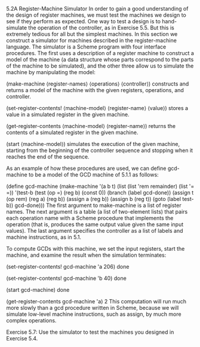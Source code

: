 5.2A Register-Machine Simulator
In order to gain a good understanding of the design of register machines, we must test the machines we design to see if they perform as expected. One way to test a design is to hand-simulate the operation of the controller, as in Exercise 5.5. But this is extremely tedious for all but the simplest machines. In this section we construct a simulator for machines described in the register-machine language. The simulator is a Scheme program with four interface procedures. The first uses a description of a register machine to construct a model of the machine (a data structure whose parts correspond to the parts of the machine to be simulated), and the other three allow us to simulate the machine by manipulating the model:

(make-machine ⟨register-names⟩
              ⟨operations⟩
              ⟨controller⟩)
constructs and returns a model of the machine with the given registers, operations, and controller.

(set-register-contents! ⟨machine-model⟩ 
                        ⟨register-name⟩ 
                        ⟨value⟩)
stores a value in a simulated register in the given machine.

(get-register-contents ⟨machine-model⟩
                       ⟨register-name⟩)
returns the contents of a simulated register in the given machine.

(start ⟨machine-model⟩)
simulates the execution of the given machine, starting from the beginning of the controller sequence and stopping when it reaches the end of the sequence.

As an example of how these procedures are used, we can define gcd-machine to be a model of the GCD machine of 5.1.1 as follows:

(define gcd-machine
  (make-machine
   '(a b t)
   (list (list 'rem remainder) (list '= =))
   '(test-b
       (test (op =) (reg b) (const 0))
       (branch (label gcd-done))
       (assign t (op rem) (reg a) (reg b))
       (assign a (reg b))
       (assign b (reg t))
       (goto (label test-b))
     gcd-done)))
The first argument to make-machine is a list of register names. The next argument is a table (a list of two-element lists) that pairs each operation name with a Scheme procedure that implements the operation (that is, produces the same output value given the same input values). The last argument specifies the controller as a list of labels and machine instructions, as in 5.1.

To compute GCDs with this machine, we set the input registers, start the machine, and examine the result when the simulation terminates:

(set-register-contents! gcd-machine 'a 206)
done

(set-register-contents! gcd-machine 'b 40)
done

(start gcd-machine)
done

(get-register-contents gcd-machine 'a)
2
This computation will run much more slowly than a gcd procedure written in Scheme, because we will simulate low-level machine instructions, such as assign, by much more complex operations.

Exercise 5.7: Use the simulator to test the machines you designed in Exercise 5.4.